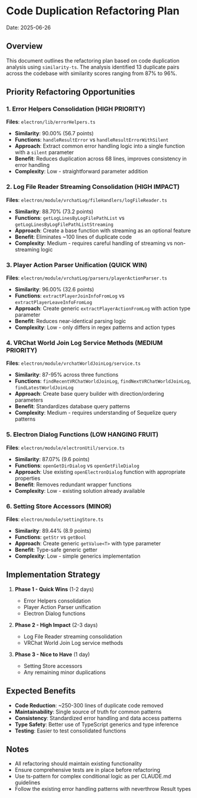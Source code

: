 # Code Duplication Refactoring Plan

Date: 2025-06-26

## Overview

This document outlines the refactoring plan based on code duplication analysis using `similarity-ts`. The analysis identified 13 duplicate pairs across the codebase with similarity scores ranging from 87% to 96%.

## Priority Refactoring Opportunities

### 1. Error Helpers Consolidation (HIGH PRIORITY)
**Files**: `electron/lib/errorHelpers.ts`
- **Similarity**: 90.00% (56.7 points)
- **Functions**: `handleResultError` vs `handleResultErrorWithSilent`
- **Approach**: Extract common error handling logic into a single function with a `silent` parameter
- **Benefit**: Reduces duplication across 68 lines, improves consistency in error handling
- **Complexity**: Low - straightforward parameter addition

### 2. Log File Reader Streaming Consolidation (HIGH IMPACT)
**Files**: `electron/module/vrchatLog/fileHandlers/logFileReader.ts`
- **Similarity**: 88.70% (73.2 points)
- **Functions**: `getLogLinesByLogFilePathList` vs `getLogLinesByLogFilePathListStreaming`
- **Approach**: Create a base function with streaming as an optional feature
- **Benefit**: Eliminates ~100 lines of duplicate code
- **Complexity**: Medium - requires careful handling of streaming vs non-streaming logic

### 3. Player Action Parser Unification (QUICK WIN)
**Files**: `electron/module/vrchatLog/parsers/playerActionParser.ts`
- **Similarity**: 96.00% (32.6 points)
- **Functions**: `extractPlayerJoinInfoFromLog` vs `extractPlayerLeaveInfoFromLog`
- **Approach**: Create generic `extractPlayerActionFromLog` with action type parameter
- **Benefit**: Reduces near-identical parsing logic
- **Complexity**: Low - only differs in regex patterns and action types

### 4. VRChat World Join Log Service Methods (MEDIUM PRIORITY)
**Files**: `electron/module/vrchatWorldJoinLog/service.ts`
- **Similarity**: 87-95% across three functions
- **Functions**: `findRecentVRChatWorldJoinLog`, `findNextVRChatWorldJoinLog`, `findLatestWorldJoinLog`
- **Approach**: Create base query builder with direction/ordering parameters
- **Benefit**: Standardizes database query patterns
- **Complexity**: Medium - requires understanding of Sequelize query patterns

### 5. Electron Dialog Functions (LOW HANGING FRUIT)
**Files**: `electron/module/electronUtil/service.ts`
- **Similarity**: 87.07% (9.6 points)
- **Functions**: `openGetDirDialog` vs `openGetFileDialog`
- **Approach**: Use existing `openElectronDialog` function with appropriate properties
- **Benefit**: Removes redundant wrapper functions
- **Complexity**: Low - existing solution already available

### 6. Setting Store Accessors (MINOR)
**Files**: `electron/module/settingStore.ts`
- **Similarity**: 89.44% (8.9 points)
- **Functions**: `getStr` vs `getBool`
- **Approach**: Create generic `getValue<T>` with type parameter
- **Benefit**: Type-safe generic getter
- **Complexity**: Low - simple generics implementation

## Implementation Strategy

1. **Phase 1 - Quick Wins** (1-2 days)
   - Error Helpers consolidation
   - Player Action Parser unification
   - Electron Dialog functions

2. **Phase 2 - High Impact** (2-3 days)
   - Log File Reader streaming consolidation
   - VRChat World Join Log service methods

3. **Phase 3 - Nice to Have** (1 day)
   - Setting Store accessors
   - Any remaining minor duplications

## Expected Benefits

- **Code Reduction**: ~250-300 lines of duplicate code removed
- **Maintainability**: Single source of truth for common patterns
- **Consistency**: Standardized error handling and data access patterns
- **Type Safety**: Better use of TypeScript generics and type inference
- **Testing**: Easier to test consolidated functions

## Notes

- All refactoring should maintain existing functionality
- Ensure comprehensive tests are in place before refactoring
- Use ts-pattern for complex conditional logic as per CLAUDE.md guidelines
- Follow the existing error handling patterns with neverthrow Result types
